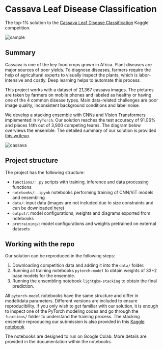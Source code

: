 # Cassava Leaf Disease Classification

The top-1% solution to the [Cassava Leaf Disease Classification](https://www.kaggle.com/c/cassava-leaf-disease-classification) Kaggle competition.

![sample](https://i.postimg.cc/jdtWjXyF/cassava-sample.png)


## Summary

Cassava is one of the key food crops grown in Africa. Plant diseases are major sources of poor yields. To diagnose diseases, farmers require the help of agricultural experts to visually inspect the plants, which is labor-intensive and costly. Deep learning helps to automate this process.

This project works with a dataset of 21,367 cassava images. The pictures are taken by farmers on mobile phones and labeled as healthy or having one of the 4 common disease types. Main data-related challenges are poor image quality, inconsistent background conditions and label noise.

We develop a stacking ensemble with CNNs and Vision Transformers implemented in `PyTorch`. Our solution reaches the test accuracy of 91.06% and places 14th out of 3,900 competing teams. The diagram below overviews the ensemble. The detailed summary of our solution is provided [this writeup](https://www.kaggle.com/c/cassava-leaf-disease-classification/discussion/220751).

![cassava](https://i.postimg.cc/d1dcZ6Zv/cassava.png)


## Project structure

The project has the following structure:
- `functions/`: `.py` scripts with training, inference and data processing functions
- `notebooks/`: `.ipynb` notebooks performing training of CNN/ViT models and ensembling
- `data/`: input data (images are not included due to size constraints and can be downloaded [here](https://www.kaggle.com/c/cassava-leaf-disease-classification))
- `output/`: model configurations, weights and diagrams exported from notebooks
- `pretraining/`: model configurations and weights pretrained on external datasets


## Working with the repo

Our solution can be reproduced in the following steps:
1. Downloading competition data and adding it into the `data/` folder.
2. Running all training notebooks `pytorch-model` to obtain weights of 33+2 base models for the ensemble.
3. Running the ensembling notebook `lightgbm-stacking` to obtain the final prediction.

All `pytorch-model` notebooks have the same structure and differ in model/data parameters. Different versions are included to ensure reproducibility. If you only wish to get familiar with our solution, it is enough to inspect one of the PyTorch modeling codes and go through the `functions/` folder to understand the training process. The stacking ensemble reproducing our submission is also provided in this [Kaggle notebook](https://www.kaggle.com/kozodoi/14th-place-solution-stack-them-all).

The notebooks are designed to run on Google Colab. More details are provided in the documentation within the notebooks.
